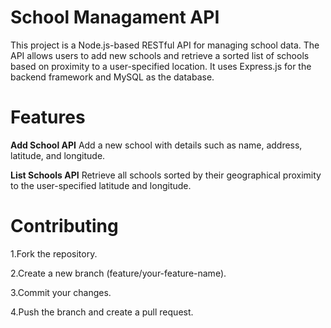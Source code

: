 # School Managament API
This project is a Node.js-based RESTful API for managing school data. The API allows users to add new schools and retrieve a sorted list of schools based on proximity to a user-specified location. It uses Express.js for the backend framework and MySQL as the database.

# Features
**Add School API**
Add a new school with details such as name, address, latitude, and longitude.

**List Schools API**
Retrieve all schools sorted by their geographical proximity to the user-specified latitude and longitude.

# Contributing

1.Fork the repository.

2.Create a new branch (feature/your-feature-name).

3.Commit your changes.

4.Push the branch and create a pull request.

